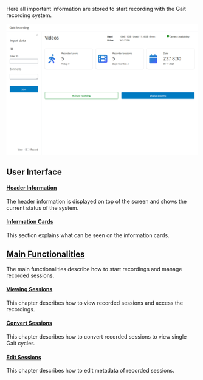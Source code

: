 Here all important information are stored to start recording with the Gait recording system.

![main_screen.png](assets/main_screen.png)

## User Interface

#### [Header Information](instructions/header.md)

The header information is displayed on top of the screen and shows the current status of the system.

#### [Information Cards](instructions/info_cards.md)

This section explains what can be seen on the information cards.

## [Main Functionalities](instructions/main_functionalities)

The main functionalities describe how to start recordings and manage recorded sessions.

#### [Viewing Sessions](instructions/main_functionalities/view_session.md)

This chapter describes how to view recorded sessions and access the recordings.

#### [Convert Sessions](instructions/main_functionalities/convert_session.md)

This chapter describes how to convert recorded sessions to view single Gait cycles.

#### [Edit Sessions](instructions/main_functionalities/edit_session.md)

This chapter describes how to edit metadata of recorded sessions.